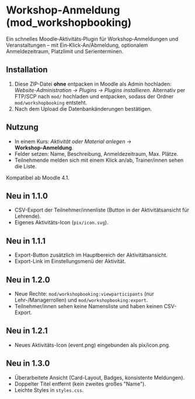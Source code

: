 # Workshop‑Anmeldung (mod_workshopbooking)

Ein schnelles Moodle‑Aktivitäts‑Plugin für Workshop‑Anmeldungen und Veranstaltungen – mit Ein‑Klick‑An/Abmeldung, optionalem Anmeldezeitraum, Platzlimit und Serienterminen.

## Installation
1. Diese ZIP-Datei **ohne** entpacken in Moodle als Admin hochladen: _Website-Administration → Plugins → Plugins installieren_.
   Alternativ per FTP/SCP nach `mod/` hochladen und entpacken, sodass der Ordner `mod/workshopbooking` entsteht.
2. Nach dem Upload die Datenbankänderungen bestätigen.

## Nutzung
- In einem Kurs: *Aktivität oder Material anlegen* → **Workshop‑Anmeldung**.
- Felder setzen: Name, Beschreibung, Anmeldezeitraum, Max. Plätze.
- Teilnehmende melden sich mit einem Klick an/ab, Trainer/innen sehen die Liste.

Kompatibel ab Moodle 4.1.

## Neu in 1.1.0
- CSV-Export der Teilnehmer/innenliste (Button in der Aktivitätsansicht für Lehrende).
- Eigenes Aktivitäts-Icon (`pix/icon.svg`).

## Neu in 1.1.1
- Export-Button zusätzlich im Hauptbereich der Aktivitätsansicht.
- Export-Link im Einstellungsmenü der Aktivität.

## Neu in 1.2.0
- Neue Rechte: `mod/workshopbooking:viewparticipants` (nur Lehr-/Managerrollen) und `mod/workshopbooking:export`.
- Teilnehmer/innen sehen keine Namensliste und haben keinen CSV-Export.

## Neu in 1.2.1
- Neues Aktivitäts-Icon (event.png) eingebunden als pix/icon.png.

## Neu in 1.3.0
- Überarbeitete Ansicht (Card-Layout, Badges, konsistente Meldungen).
- Doppelter Titel entfernt (kein zweites großes "Name").
- Leichte Styles in `styles.css`.
